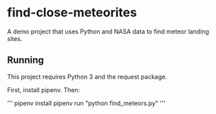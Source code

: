 # find-close-meteorites
A demo project that uses Python and NASA data to find meteor landing sites.


## Running

This project requires Python 3 and the request package.

First, install pipenv. Then:

'''
pipenv install
pipenv run "python find_meteors.py"
'''
